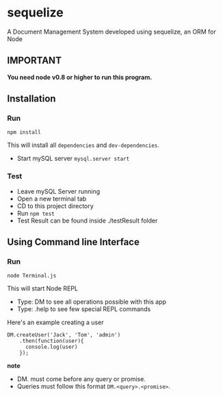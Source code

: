 # sequelize
A Document Management System developed using sequelize, an ORM for Node

## IMPORTANT

**You need node v0.8 or higher to run this program.**

## Installation
### Run 

```
npm install
```
This will install all `dependencies` and `dev-dependencies`.

 - Start mySQL server `mysql.server start`

### Test
- Leave mySQL Server running
- Open a new terminal tab
- CD to this project directory
- Run `npm test`
- Test Result can be found inside ./testResult folder

## Using Command line Interface
### Run

```
node Terminal.js
```
This will start Node REPL

 - Type: DM to see all operations possible with this app
 - Type: .help to see few special REPL commands

Here's an example creating a user

```
DM.createUser('Jack', 'Tom', 'admin')
    .then(function(user){
      console.log(user)
    });
```

**note**

- DM. must come before any query or promise.
- Queries must follow this format `DM.<query>.<promise>`. 
